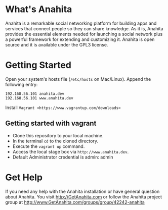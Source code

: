 What's Anahita
============== 
Anahita is a remarkable social networking platform for building apps and services that connect people so they can share knowledge.
As it is, Anahita provides the essential elements needed for launching a social network plus a powerful framework for extending and customizing it. 
Anahita is open source and it is available under the GPL3 license.

Getting Started
=========================================
Open your system's  hosts file (`/etc/hosts` on Mac/Linux).
 Append the following entry:

	192.168.56.101 anahita.dev
	192.168.56.101 www.anahita.dev

Install `Vagrant <https://www.vagrantup.com/downloads>`

## Getting started with vagrant
- Clone this repository to your local machine.
- In the terminal `cd` to the cloned directory.
- Execute the `vagrant up` command.
- Access the local stage box via `http://www.anahita.dev`.
- Default Administrator credential is admin: admin

Get Help
========
If you need any help with the Anahita installation or have general question about Anahita. 
You visit http://GetAnahita.com or follow the Anahita project group at http://www.GetAnahita.com/groups/group/42242-anahita


